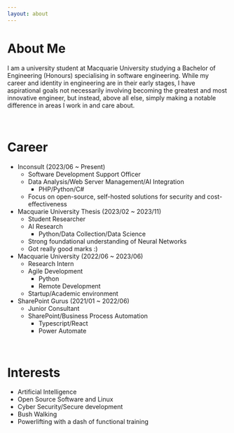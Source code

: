 ```yaml
---
layout: about 
---
```


# About Me
I am a university student at Macquarie University studying a Bachelor of Engineering (Honours) specialising in software engineering. While my career and identity in engineering are in their early stages, I have aspirational goals not necessarily involving becoming the greatest and most innovative engineer, but instead, above all else, simply making a notable difference in areas I work in and care about.


<br/>

# Career
* Inconsult (2023/06 ~ Present)
  * Software Development Support Officer
  * Data Analysis/Web Server Management/AI Integration
    * PHP/Python/C#
  * Focus on open-source, self-hosted solutions for security and cost-effectiveness
* Macquarie University Thesis (2023/02 ~ 2023/11)
  * Student Researcher
  * AI Research
    * Python/Data Collection/Data Science
  * Strong foundational understanding of Neural Networks
  * Got really good marks :)
* Macquarie University (2022/06 ~ 2023/06)
  * Research Intern
  * Agile Development
    * Python
    * Remote Development
  * Startup/Academic environment
* SharePoint Gurus (2021/01 ~ 2022/06)
  * Junior Consultant
  * SharePoint/Business Process Automation
    * Typescript/React
    * Power Automate

<br/>

# Interests

- Artificial Intelligence
- Open Source Software and Linux
- Cyber Security/Secure development
- Bush Walking
- Powerlifting with a dash of functional training
